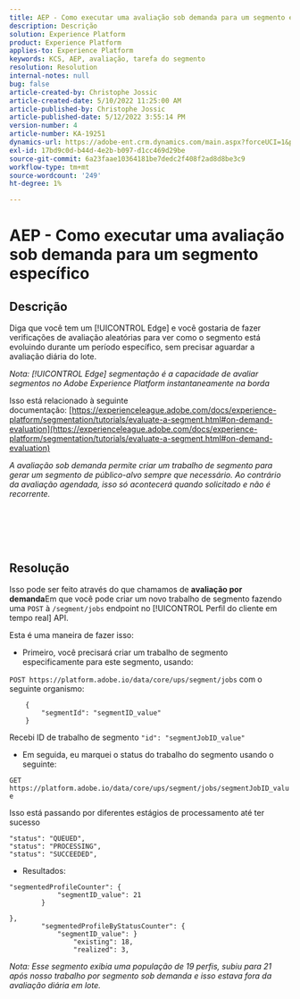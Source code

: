 ```yaml
---
title: AEP - Como executar uma avaliação sob demanda para um segmento específico
description: Descrição
solution: Experience Platform
product: Experience Platform
applies-to: Experience Platform
keywords: KCS, AEP, avaliação, tarefa do segmento
resolution: Resolution
internal-notes: null
bug: false
article-created-by: Christophe Jossic
article-created-date: 5/10/2022 11:25:00 AM
article-published-by: Christophe Jossic
article-published-date: 5/12/2022 3:55:14 PM
version-number: 4
article-number: KA-19251
dynamics-url: https://adobe-ent.crm.dynamics.com/main.aspx?forceUCI=1&pagetype=entityrecord&etn=knowledgearticle&id=e9b791cf-53d0-ec11-a7b5-00224809c101
exl-id: 17bd9c0d-b44d-4e2b-b097-d1cc469d29be
source-git-commit: 6a23faae10364181be7dedc2f408f2ad8d8be3c9
workflow-type: tm+mt
source-wordcount: '249'
ht-degree: 1%

---
```


# AEP - Como executar uma avaliação sob demanda para um segmento específico

## Descrição


Diga que você tem um [!UICONTROL Edge] e você gostaria de fazer verificações de avaliação aleatórias para ver como o segmento está evoluindo durante um período específico, sem precisar aguardar a avaliação diária do lote.

*Nota: [!UICONTROL Edge] segmentação é a capacidade de avaliar segmentos no Adobe Experience Platform instantaneamente na borda*



Isso está relacionado à seguinte documentação: [https://experienceleague.adobe.com/docs/experience-platform/segmentation/tutorials/evaluate-a-segment.html#on-demand-evaluation](https://experienceleague.adobe.com/docs/experience-platform/segmentation/tutorials/evaluate-a-segment.html#on-demand-evaluation)

*A avaliação sob demanda permite criar um trabalho de segmento para gerar um segmento de público-alvo sempre que necessário. Ao contrário da avaliação agendada, isso só acontecerá quando solicitado e não é recorrente.*




<br><br> <br><br>

## Resolução


Isso pode ser feito através do que chamamos de <b>avaliação por demanda</b>Em que você pode criar um novo trabalho de segmento fazendo uma `POST` à `/segment/jobs` endpoint no [!UICONTROL Perfil do cliente em tempo real] API.



Esta é uma maneira de fazer isso:



- Primeiro, você precisará criar um trabalho de segmento especificamente para este segmento, usando:


`POST https://platform.adobe.io/data/core/ups/segment/jobs` com o seguinte organismo:

```
    {
        "segmentId": "segmentID_value"
    }
```


Recebi ID de trabalho de segmento `"id": "segmentJobID_value"`



- Em seguida, eu marquei o status do trabalho do segmento usando o seguinte:


`GET https://platform.adobe.io/data/core/ups/segment/jobs/segmentJobID_value`



Isso está passando por diferentes estágios de processamento até ter sucesso

```
"status": "QUEUED",
"status": "PROCESSING",
"status": "SUCCEEDED",
```


- Resultados:

```
"segmentedProfileCounter": {
            "segmentID_value": 21
        }

},
        "segmentedProfileByStatusCounter": {
            "segmentID_value": }
                "existing": 18,
                "realized": 3,
```



*Nota: Esse segmento exibia uma população de 19 perfis, subiu para 21 após nosso trabalho por segmento sob demanda e isso estava fora da avaliação diária em lote.*
